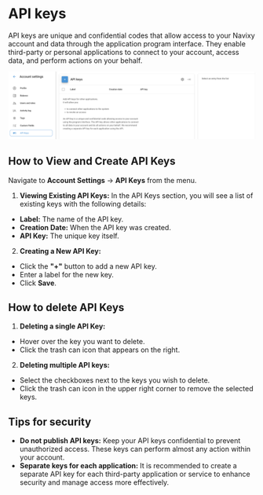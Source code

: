# API keys

API keys are unique and confidential codes that allow access to your Navixy account and data through the application program interface. They enable third-party or personal applications to connect to your account, access data, and perform actions on your behalf.

![image-20240718-175024.png](attachments/image-20240718-175024.png)

## How to View and Create API Keys

Navigate to **Account Settings** → **API Keys** from the menu.

1. **Viewing Existing API Keys:** In the API Keys section, you will see a list of existing keys with the following details:
  - **Label:** The name of the API key.
  - **Creation Date:** When the API key was created.
  - **API Key:** The unique key itself.
2. **Creating a New API Key:**
  - Click the **"+"** button to add a new API key.
  - Enter a label for the new key.
  - Click **Save**.

## How to delete API Keys

1. **Deleting a single API Key:**
  - Hover over the key you want to delete.
  - Click the trash can icon that appears on the right.
2. **Deleting multiple API keys:**
  - Select the checkboxes next to the keys you wish to delete.
  - Click the trash can icon in the upper right corner to remove the selected keys.

## Tips for security

- **Do not publish API keys:** Keep your API keys confidential to prevent unauthorized access. These keys can perform almost any action within your account.
- **Separate keys for each application:** It is recommended to create a separate API key for each third-party application or service to enhance security and manage access more effectively.